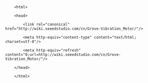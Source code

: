 <!DOCTYPE html>
        <html>
        <head>
            <link rel="canonical" href="http://wiki.seeedstudio.com/cn/Grove-Vibration_Motor/"/>
            <meta http-equiv="content-type" content="text/html; charset=utf-8"/>
            <meta http-equiv="refresh" content="0;url=http://wiki.seeedstudio.com/cn/Grove-Vibration_Motor/"/>
        </head>
        </html>
